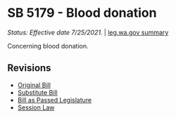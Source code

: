 # SB 5179 - Blood donation
*Status: Effective date 7/25/2021.* | [leg.wa.gov summary](https://app.leg.wa.gov/billsummary?BillNumber=5179&Year=2021)

Concerning blood donation.

## Revisions
* [Original Bill](1/)
* [Substitute Bill](S/)
* [Bill as Passed Legislature](S.PL/)
* [Session Law](S.SL/)